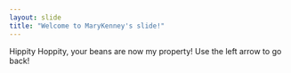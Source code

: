 ```yaml
---
layout: slide
title: "Welcome to MaryKenney's slide!"
---
```

Hippity Hoppity, your beans are now my property!
Use the left arrow to go back!
